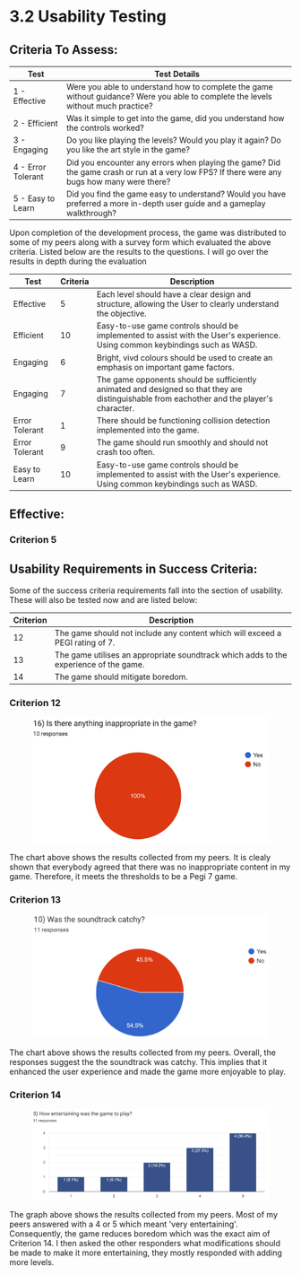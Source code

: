 # 3.2 Usability Testing

## Criteria To Assess:

| Test               | Test Details                                                                                                                                 |
| ------------------ | -------------------------------------------------------------------------------------------------------------------------------------------- |
| 1 - Effective      | Were you able to understand how to complete the game without guidance? Were you able to complete the levels without much practice?           |
| 2 - Efficient      | Was it simple to get into the game, did you understand how the controls worked?                                                              |
| 3 - Engaging       | Do you like playing the levels? Would you play it again? Do you like the art style in the game?                                              |
| 4 - Error Tolerant | Did you encounter any errors when playing the game? Did the game crash or run at a very low FPS? If there were any bugs how many were there? |
| 5 - Easy to Learn  | Did you find the game easy to understand? Would you have preferred a more in-depth user guide and a gameplay walkthrough?                    |

Upon completion of the development process, the game was distributed to some of my peers along with a survey form which evaluated the above criteria. Listed below are the results to the questions. I will go over the results in depth during the evaluation



| Test           | Criteria | Description                                                                                                                                 |
| -------------- | -------- | ------------------------------------------------------------------------------------------------------------------------------------------- |
| Effective      | 5        | Each level should have a clear design and structure, allowing the User to clearly understand the objective.                                 |
| Efficient      | 10       | Easy-to-use game controls should be implemented to assist with the User's experience. Using common keybindings such as WASD.                |
| Engaging       | 6        | Bright, vivd colours should be used to create an emphasis on important game factors.                                                        |
| Engaging       | 7        | The game opponents should be sufficiently animated and designed so that they are distinguishable from eachother and the player's character. |
| Error Tolerant | 1        | There should be functioning collision detection implemented into the game.                                                                  |
| Error Tolerant | 9        | The game should run smoothly and should not crash too often.                                                                                |
| Easy to Learn  | 10       | Easy-to-use game controls should be implemented to assist with the User's experience. Using common keybindings such as WASD.                |

## Effective:

### Criterion 5

## Usability Requirements in Success Criteria:

Some of the success criteria requirements fall into the section of usability. These will also be tested now and are listed below:

| Criterion | Description                                                                           |
| --------- | ------------------------------------------------------------------------------------- |
| 12        | The game should not include any content which will exceed a PEGI rating of 7.         |
| 13        | The game utilises an appropriate soundtrack which adds to the experience of the game. |
| 14        | The game should mitigate boredom.                                                     |

### Criterion 12

<figure><img src="../.gitbook/assets/image.png" alt=""><figcaption></figcaption></figure>

The chart above shows the results collected from my peers. It is clealy shown that everybody agreed that there was no inappropriate content in my game. Therefore, it meets the thresholds to be a Pegi 7 game.



### Criterion 13

<figure><img src="../.gitbook/assets/image (2).png" alt=""><figcaption></figcaption></figure>

The chart above shows the results collected from my peers. Overall, the responses suggest the the soundtrack was catchy. This implies that it enhanced the user experience and made the game more enjoyable to play.



### Criterion 14

<figure><img src="../.gitbook/assets/image (3).png" alt=""><figcaption></figcaption></figure>

The graph above shows the results collected from my peers. Most of my peers answered with a 4 or 5 which meant 'very entertaining'. Consequently, the game reduces boredom which was the exact aim of Criterion 14. I then asked the other responders what modifications should be made to make it more entertaining, they mostly responded with adding more levels.
